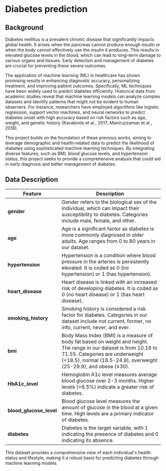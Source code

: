 # Diabetes prediction

## Background

Diabetes mellitus is a prevalent chronic disease that significantly impacts global health. It arises when the pancreas cannot produce enough insulin or when the body cannot effectively use the insulin it produces. This results in elevated glucose levels in the blood, which can lead to long-term damage to various organs and tissues. Early detection and management of diabetes are crucial for preventing these severe outcomes.

The application of machine learning (ML) in healthcare has shown promising results in enhancing diagnostic accuracy, personalizing treatment, and improving patient outcomes. Specifically, ML techniques have been widely used to predict diabetes efficiently. Historical data from academic studies reveal that machine learning models can analyze complex datasets and identify patterns that might not be evident to human observers. For instance, researchers have employed algorithms like logistic regression, support vector machines, and neural networks to predict diabetes onset with high accuracy based on risk factors such as age, weight, and genetic history (Kavakiotis et al., 2017; Maniruzzaman et al., 2018).

This project builds on the foundation of these previous works, aiming to leverage demographic and health-related data to predict the likelihood of diabetes using sophisticated machine learning techniques. By integrating diverse features, such as BMI, blood glucose levels, and hypertension status, this project seeks to provide a comprehensive analysis that could aid in early diagnosis and better management of diabetes.

## Data Description

| Feature             | Description |
|---------------------|-------------|
| **gender**          | Gender refers to the biological sex of the individual, which can impact their susceptibility to diabetes. Categories include male, female, and other. |
| **age**             | Age is a significant factor as diabetes is more commonly diagnosed in older adults. Age ranges from 0 to 80 years in our dataset. |
| **hypertension**    | Hypertension is a condition where blood pressure in the arteries is persistently elevated. It is coded as 0 (no hypertension) or 1 (has hypertension). |
| **heart_disease**   | Heart disease is linked with an increased risk of developing diabetes. It is coded as 0 (no heart disease) or 1 (has heart disease). |
| **smoking_history** | Smoking history is considered a risk factor for diabetes. Categories in our dataset include not current, former, no info, current, never, and ever. |
| **bmi**             | Body Mass Index (BMI) is a measure of body fat based on weight and height. The range in our dataset is from 10.16 to 71.55. Categories are underweight (<18.5), normal (18.5-24.9), overweight (25-29.9), and obese (≥30). |
| **HbA1c_level**     | Hemoglobin A1c level measures average blood glucose over 2-3 months. Higher levels (>6.5%) indicate a greater risk of diabetes. |
| **blood_glucose_level** | Blood glucose level measures the amount of glucose in the blood at a given time. High levels are a primary indicator of diabetes. |
| **diabetes**        | Diabetes is the target variable, with 1 indicating the presence of diabetes and 0 indicating its absence. |

This dataset provides a comprehensive view of each individual's health status and lifestyle, making it a robust basis for predicting diabetes through machine learning models.

